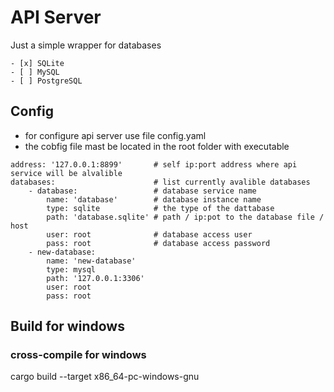 # API Server

Just a simple wrapper for databases

    - [x] SQLite
    - [ ] MySQL
    - [ ] PostgreSQL

## Config
- for configure api server use file config.yaml
- the cobfig file mast be located in the root folder with executable

```
address: '127.0.0.1:8899'       # self ip:port address where api service will be alvalible
databases:                      # list currently avalible databases
    - database:                 # database service name
        name: 'database'        # database instance name
        type: sqlite            # the type of the dattabase
        path: 'database.sqlite' # path / ip:pot to the database file / host 
        user: root              # database access user
        pass: root              # database access password
    - new-database:
        name: 'new-database'
        type: mysql
        path: '127.0.0.1:3306'
        user: root
        pass: root
```

## Build for windows

### cross-compile for windows
cargo build --target x86_64-pc-windows-gnu